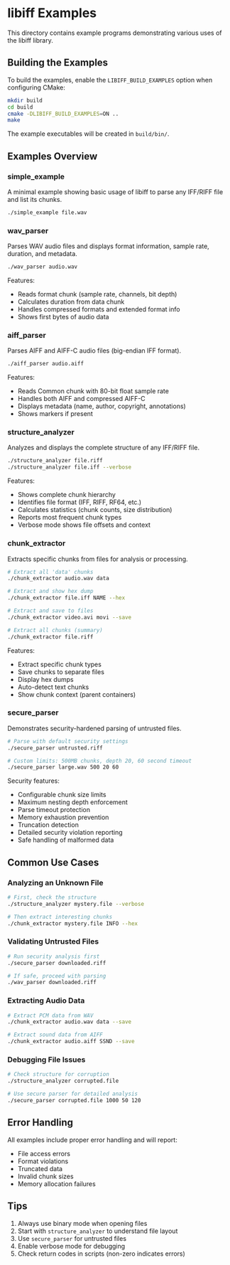 # libiff Examples

This directory contains example programs demonstrating various uses of the libiff library.

## Building the Examples

To build the examples, enable the `LIBIFF_BUILD_EXAMPLES` option when configuring CMake:

```bash
mkdir build
cd build
cmake -DLIBIFF_BUILD_EXAMPLES=ON ..
make
```

The example executables will be created in `build/bin/`.

## Examples Overview

### simple_example
A minimal example showing basic usage of libiff to parse any IFF/RIFF file and list its chunks.

```bash
./simple_example file.wav
```

### wav_parser
Parses WAV audio files and displays format information, sample rate, duration, and metadata.

```bash
./wav_parser audio.wav
```

Features:
- Reads format chunk (sample rate, channels, bit depth)
- Calculates duration from data chunk
- Handles compressed formats and extended format info
- Shows first bytes of audio data

### aiff_parser
Parses AIFF and AIFF-C audio files (big-endian IFF format).

```bash
./aiff_parser audio.aiff
```

Features:
- Reads Common chunk with 80-bit float sample rate
- Handles both AIFF and compressed AIFF-C
- Displays metadata (name, author, copyright, annotations)
- Shows markers if present

### structure_analyzer
Analyzes and displays the complete structure of any IFF/RIFF file.

```bash
./structure_analyzer file.riff
./structure_analyzer file.iff --verbose
```

Features:
- Shows complete chunk hierarchy
- Identifies file format (IFF, RIFF, RF64, etc.)
- Calculates statistics (chunk counts, size distribution)
- Reports most frequent chunk types
- Verbose mode shows file offsets and context

### chunk_extractor
Extracts specific chunks from files for analysis or processing.

```bash
# Extract all 'data' chunks
./chunk_extractor audio.wav data

# Extract and show hex dump
./chunk_extractor file.iff NAME --hex

# Extract and save to files
./chunk_extractor video.avi movi --save

# Extract all chunks (summary)
./chunk_extractor file.riff
```

Features:
- Extract specific chunk types
- Save chunks to separate files
- Display hex dumps
- Auto-detect text chunks
- Show chunk context (parent containers)

### secure_parser
Demonstrates security-hardened parsing of untrusted files.

```bash
# Parse with default security settings
./secure_parser untrusted.riff

# Custom limits: 500MB chunks, depth 20, 60 second timeout
./secure_parser large.wav 500 20 60
```

Security features:
- Configurable chunk size limits
- Maximum nesting depth enforcement
- Parse timeout protection
- Memory exhaustion prevention
- Truncation detection
- Detailed security violation reporting
- Safe handling of malformed data

## Common Use Cases

### Analyzing an Unknown File
```bash
# First, check the structure
./structure_analyzer mystery.file --verbose

# Then extract interesting chunks
./chunk_extractor mystery.file INFO --hex
```

### Validating Untrusted Files
```bash
# Run security analysis first
./secure_parser downloaded.riff

# If safe, proceed with parsing
./wav_parser downloaded.riff
```

### Extracting Audio Data
```bash
# Extract PCM data from WAV
./chunk_extractor audio.wav data --save

# Extract sound data from AIFF
./chunk_extractor audio.aiff SSND --save
```

### Debugging File Issues
```bash
# Check structure for corruption
./structure_analyzer corrupted.file

# Use secure parser for detailed analysis
./secure_parser corrupted.file 1000 50 120
```

## Error Handling

All examples include proper error handling and will report:
- File access errors
- Format violations
- Truncated data
- Invalid chunk sizes
- Memory allocation failures

## Tips

1. Always use binary mode when opening files
2. Start with `structure_analyzer` to understand file layout
3. Use `secure_parser` for untrusted files
4. Enable verbose mode for debugging
5. Check return codes in scripts (non-zero indicates errors)